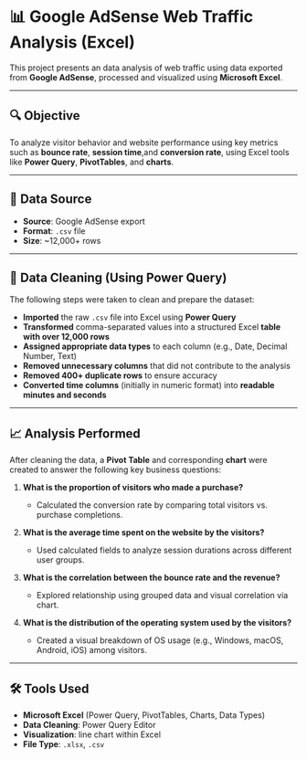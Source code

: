 # 📊 Google AdSense Web Traffic Analysis (Excel)

This project presents an data analysis of web traffic using data exported from **Google AdSense**, processed and visualized using **Microsoft Excel**.

---

## 🔍 Objective

To analyze visitor behavior and website performance using key metrics such as **bounce rate**, **session time**,and **conversion rate**, using Excel tools like **Power Query**, **PivotTables**, and **charts**.

---

## 📂 Data Source

- **Source**: Google AdSense export
- **Format**: `.csv` file
- **Size**: ~12,000+ rows

---

## 🧼 Data Cleaning (Using Power Query)

The following steps were taken to clean and prepare the dataset:

- **Imported** the raw `.csv` file into Excel using **Power Query**
- **Transformed** comma-separated values into a structured Excel **table with over 12,000 rows**
- **Assigned appropriate data types** to each column (e.g., Date, Decimal Number, Text)
- **Removed unnecessary columns** that did not contribute to the analysis
- **Removed 400+ duplicate rows** to ensure accuracy
- **Converted time columns** (initially in numeric format) into **readable minutes and seconds**

---

## 📈 Analysis Performed

After cleaning the data, a **Pivot Table** and corresponding **chart** were created to answer the following key business questions:

1. **What is the proportion of visitors who made a purchase?**
   - Calculated the conversion rate by comparing total visitors vs. purchase completions.

2. **What is the average time spent on the website by the visitors?**
   - Used calculated fields to analyze session durations across different user groups.

3. **What is the correlation between the bounce rate and the revenue?**
   - Explored relationship using grouped data and visual correlation via chart.

4. **What is the distribution of the operating system used by the visitors?**
   - Created a visual breakdown of OS usage (e.g., Windows, macOS, Android, iOS) among visitors.

---

## 🛠️ Tools Used

- **Microsoft Excel** (Power Query, PivotTables, Charts, Data Types)
- **Data Cleaning**: Power Query Editor
- **Visualization**: line chart within Excel
- **File Type**: `.xlsx`, `.csv`

